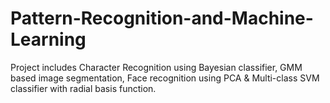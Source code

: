 # Pattern-Recognition-and-Machine-Learning
Project includes Character Recognition using Bayesian classifier, GMM based image segmentation, Face recognition using PCA &amp; Multi-class SVM classifier with radial basis function.
